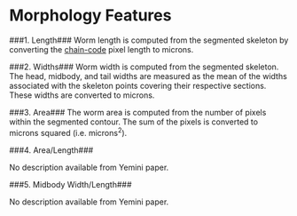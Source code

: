 # Morphology Features #

###1. Length###
Worm length is computed from the segmented skeleton by converting the [chain-code](http://en.wikipedia.org/wiki/Chain_code) pixel length to microns. 

###2. Widths###
Worm width is computed from the segmented skeleton. The head, midbody, and tail widths are measured as the mean of the widths associated with the skeleton points covering their respective sections. These widths are converted to microns. 

###3. Area###
The worm area is computed from the number of pixels within the segmented contour. The sum of the pixels is converted to microns squared (i.e. microns<sup>2</sup>).

###4. Area/Length###

No description available from Yemini paper.

###5. Midbody Width/Length###

No description available from Yemini paper.
